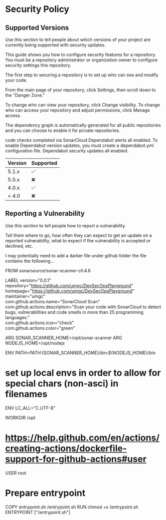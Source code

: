 # Security Policy

## Supported Versions

Use this section to tell people about which versions of your project are
currently being supported with security updates.



This guide shows you how to configure security features for a repository.
You must be a repository administrator or organization owner to configure security settings this repository.

The first step to securing a repository is to set up who can see and modify your code.

From the main page of your repository, click Settings, then scroll down to the "Danger Zone."

To change who can view your repository, click Change visibility. 
To change who can access your repository and adjust permissions, click Manage access. 

The dependency graph is automatically generated for all public repositories and you can choose to enable it for private repositories.


code checks completed via SonarCloud
Dependabot alerts all enabled.
To enable Dependabot version updates, you must create a dependabot.yml configuration file.
Dependabot security updates all enabled.


| Version | Supported          |
| ------- | ------------------ |
| 5.1.x   | :white_check_mark: |
| 5.0.x   | :x:                |
| 4.0.x   | :white_check_mark: |
| < 4.0   | :x:                |

## Reporting a Vulnerability

Use this section to tell people how to report a vulnerability.

Tell them where to go, how often they can expect to get an update on a
reported vulnerability, what to expect if the vulnerability is accepted or
declined, etc.


I may potentially need to add a darker file under github folder the file contains the following...

FROM sonarsource/sonar-scanner-cli:4.6

LABEL version="0.0.1" \
      repository="https://github.com/umgc/DevSecOpsPlayground"  \
      homepage="https://github.com/umgc/DevSecOpsPlayground" \
      maintainer="umgc" \
      com.github.actions.name="SonarCloud Scan" \
      com.github.actions.description="Scan your code with SonarCloud to detect bugs, vulnerabilities and code smells in more than 25 programming languages." \
      com.github.actions.icon="check" \
      com.github.actions.color="green"

ARG SONAR_SCANNER_HOME=/opt/sonar-scanner
ARG NODEJS_HOME=/opt/nodejs

ENV PATH=${PATH}:${SONAR_SCANNER_HOME}/bin:${NODEJS_HOME}/bin

# set up local envs in order to allow for special chars (non-asci) in filenames
ENV LC_ALL="C.UTF-8"

WORKDIR /opt

# https://help.github.com/en/actions/creating-actions/dockerfile-support-for-github-actions#user
USER root

# Prepare entrypoint
COPY entrypoint.sh /entrypoint.sh
RUN chmod +x /entrypoint.sh
ENTRYPOINT ["/entrypoint.sh"]




